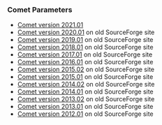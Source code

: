 ### Comet Parameters

- [Comet version 2021.01](/Comet/parameters/parameters_202101)
- [Comet version 2020.01](http://comet-ms.sourceforge.net/parameters/parameters_202001/) on old SourceForge site
- [Comet version 2019.01](http://comet-ms.sourceforge.net/parameters/parameters_201901/) on old SourceForge site
- [Comet version 2018.01](http://comet-ms.sourceforge.net/parameters/parameters_201801/) on old SourceForge site
- [Comet version 2017.01](http://comet-ms.sourceforge.net/parameters/parameters_201701/) on old SourceForge site
- [Comet version 2016.01](http://comet-ms.sourceforge.net/parameters/parameters_201601/) on old SourceForge site
- [Comet version 2015.02](http://comet-ms.sourceforge.net/parameters/parameters_201502/) on old SourceForge site
- [Comet version 2015.01](http://comet-ms.sourceforge.net/parameters/parameters_201501/) on old SourceForge site
- [Comet version 2014.02](http://comet-ms.sourceforge.net/parameters/parameters_201402/) on old SourceForge site
- [Comet version 2014.01](http://comet-ms.sourceforge.net/parameters/parameters_201401/) on old SourceForge site
- [Comet version 2013.02](http://comet-ms.sourceforge.net/parameters/parameters_201302/) on old SourceForge site
- [Comet version 2013.01](http://comet-ms.sourceforge.net/parameters/parameters_201301/) on old SourceForge site
- [Comet version 2012.01](http://comet-ms.sourceforge.net/parameters/parameters_201901/) on old SourceForge site
